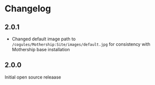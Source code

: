 # Changelog

## 2.0.1

- Changed default image path to `/cogules/Mothership:Site/images/default.jpg` for consistency with Mothership base installation

## 2.0.0

Initial open source releaase
